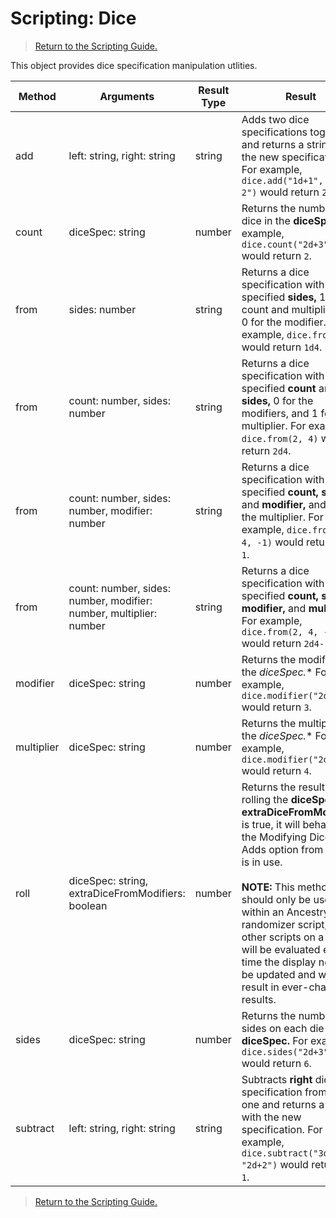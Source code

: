 # Scripting: Dice

> [Return to the Scripting Guide.](../Scripting%20Guide)

This object provides dice specification manipulation utlities.

| Method | Arguments | Result Type | Result | Availability
| --- | --- | --- | --- | ---
| add | left: string, right: string | string | Adds two dice specifications together and returns a string with the new specification. For example, `dice.add("1d+1", "1d-2")` would return `2d-1`. | GCS 5.36+
| count | diceSpec: string | number | Returns the number of dice in the **diceSpec.** For example, `dice.count("2d+3")` would return `2`. | GCS 5.36+
| from | sides: number | string | Returns a dice specification with the specified **sides,** 1 for the count and multiplier, and 0 for the modifier. For example, `dice.from(4)` would return `1d4`. | GCS 5.36+
| from | count: number, sides: number | string | Returns a dice specification with the specified **count** and **sides,** 0 for the modifiers, and 1 for the multiplier. For example, `dice.from(2, 4)` would return `2d4`. | GCS 5.36+
| from | count: number, sides: number, modifier: number | string | Returns a dice specification with the specified **count, sides,** and **modifier,** and 1 for the multiplier. For example, `dice.from(2, 4, -1)` would return `2d4-1`. | GCS 5.36+
| from | count: number, sides: number, modifier: number, multiplier: number | string | Returns a dice specification with the specified **count, sides, modifier,** and **multiplier.** For example, `dice.from(2, 4, -1, 2)` would return `2d4-1x2`. | GCS 5.36+
| modifier | diceSpec: string | number | Returns the modifier in the *diceSpec.** For example, `dice.modifier("2d+3")` would return `3`. | GCS 5.36+
| multiplier | diceSpec: string | number | Returns the multiplier in the *diceSpec.** For example, `dice.modifier("2d+3x4")` would return `4`. | GCS 5.36+
| roll | diceSpec: string, extraDiceFromModifiers: boolean | number | Returns the result of rolling the **diceSpec.** If **extraDiceFromModifiers** is true, it will behave as if the Modifying Dice + Adds option from B269 is in use.<br><br>**NOTE:** This method should only be used within an Ancestry randomizer script, since other scripts on a sheet will be evaluated every time the display needs to be updated and would result in ever-changing results. | GCS 5.36+
| sides | diceSpec: string | number | Returns the number of sides on each die in the **diceSpec.** For example, `dice.sides("2d+3")` would return `6`. | GCS 5.36+
| subtract | left: string, right: string | string | Subtracts **right** dice specification from **left** one and returns a string with the new specification. For example, `dice.subtract("3d+1", "2d+2")` would return `1d-1`. | GCS 5.36+

> [Return to the Scripting Guide.](../Scripting%20Guide)
